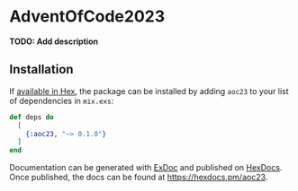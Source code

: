 # AdventOfCode2023

**TODO: Add description**

## Installation

If [available in Hex](https://hex.pm/docs/publish), the package can be installed
by adding `aoc23` to your list of dependencies in `mix.exs`:

```elixir
def deps do
  [
    {:aoc23, "~> 0.1.0"}
  ]
end
```

Documentation can be generated with [ExDoc](https://github.com/elixir-lang/ex_doc)
and published on [HexDocs](https://hexdocs.pm). Once published, the docs can
be found at <https://hexdocs.pm/aoc23>.


